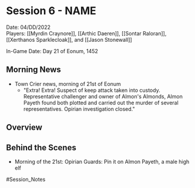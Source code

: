 # Session 6 - NAME

Date: 04/DD/2022  
Players: [[Myrdin Craynore]], [[Arthic Daeren]], [[Sontar Raloran]], [[Xerthanos Sparklecloak]], and [[Jason Stonewall]]  

In-Game Date: Day 21 of Eonum, 1452

## Morning News
- Town Crier news, morning of 21st of Eonum
	- "Extra! Extra! Suspect of keep attack taken into custody. Representative challenger and owner of Almon's Almonds, Almon Payeth found both plotted and carried out the murder of several representatives. Opirian investigation closed."

## Overview

## Behind the Scenes
- Morning of the 21st: Opirian Guards: Pin it on Almon Payeth, a male high elf

#Session_Notes